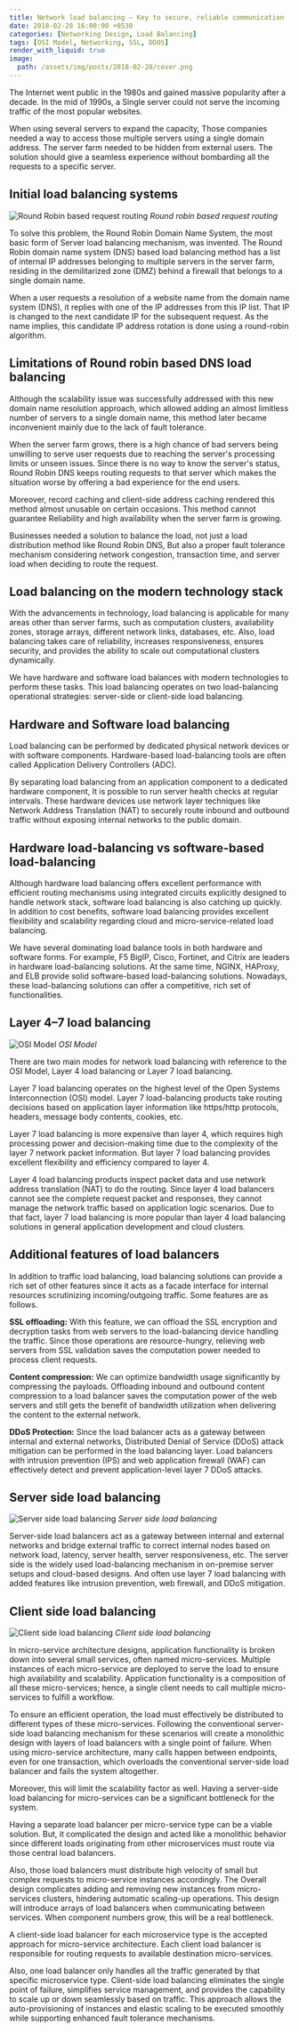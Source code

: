 ```yaml
---
title: Network load balancing — Key to secure, reliable communication
date: 2018-02-28 16:00:00 +0530
categories: [Networking Design, Load Balancing]
tags: [OSI Model, Networking, SSL, DDOS]
render_with_liquid: true
image:
  path: /assets/img/posts/2018-02-28/cover.png
---
```


The Internet went public in the 1980s and gained massive popularity after a decade. In the mid of 1990s, a Single server could not serve the incoming traffic of the most popular websites.

When using several servers to expand the capacity, Those companies needed a way to access those multiple servers using a single domain address. The server farm needed to be hidden from external users. The solution should give a seamless experience without bombarding all the requests to a specific server.

## Initial load balancing systems

![Round Robin based request routing](/assets/img/posts/2018-02-28/round-robin-routing.png)
_Round robin based request routing_

To solve this problem, the Round Robin Domain Name System, the most basic form of Server load balancing mechanism, was invented. The Round Robin domain name system (DNS) based load balancing method has a list of internal IP addresses belonging to multiple servers in the server farm, residing in the demilitarized zone (DMZ) behind a firewall that belongs to a single domain name.

When a user requests a resolution of a website name from the domain name system (DNS), it replies with one of the IP addresses from this IP list. That IP is changed to the next candidate IP for the subsequent request. As the name implies, this candidate IP address rotation is done using a round-robin algorithm.

## Limitations of Round robin based DNS load balancing

Although the scalability issue was successfully addressed with this new domain name resolution approach, which allowed adding an almost limitless number of servers to a single domain name, this method later became inconvenient mainly due to the lack of fault tolerance.

When the server farm grows, there is a high chance of bad servers being unwilling to serve user requests due to reaching the server's processing limits or unseen issues. Since there is no way to know the server's status, Round Robin DNS keeps routing requests to that server which makes the situation worse by offering a bad experience for the end users.

Moreover, record caching and client-side address caching rendered this method almost unusable on certain occasions. This method cannot guarantee Reliability and high availability when the server farm is growing.

Businesses needed a solution to balance the load, not just a load distribution method like Round Robin DNS, But also a proper fault tolerance mechanism considering network congestion, transaction time, and server load when deciding to route the request.

## Load balancing on the modern technology stack

With the advancements in technology, load balancing is applicable for many areas other than server farms, such as computation clusters, availability zones, storage arrays, different network links, databases, etc. Also, load balancing takes care of reliability, increases responsiveness, ensures security, and provides the ability to scale out computational clusters dynamically.

We have hardware and software load balances with modern technologies to perform these tasks. This load balancing operates on two load-balancing operational strategies: server-side or client-side load balancing.

## Hardware and Software load balancing

Load balancing can be performed by dedicated physical network devices or with software components. Hardware-based load-balancing tools are often called Application Delivery Controllers (ADC).

By separating load balancing from an application component to a dedicated hardware component, It is possible to run server health checks at regular intervals. These hardware devices use network layer techniques like Network Address Translation (NAT) to securely route inbound and outbound traffic without exposing internal networks to the public domain.

## Hardware load-balancing vs software-based load-balancing

Although hardware load balancing offers excellent performance with efficient routing mechanisms using integrated circuits explicitly designed to handle network stack, software load balancing is also catching up quickly. In addition to cost benefits, software load balancing provides excellent flexibility and scalability regarding cloud and micro-service-related load balancing.

We have several dominating load balance tools in both hardware and software forms. For example, F5 BigIP, Cisco, Fortinet, and Citrix are leaders in hardware load-balancing solutions. At the same time, NGINX, HAProxy, and ELB provide solid software-based load-balancing solutions. Nowadays, these load-balancing solutions can offer a competitive, rich set of functionalities.

## Layer 4–7 load balancing

![OSI Model](/assets/img/posts/2018-02-28/osi-model.png)
_OSI Model_

There are two main modes for network load balancing with reference to the OSI Model, Layer 4 load balancing or Layer 7 load balancing.

Layer 7 load balancing operates on the highest level of the Open Systems Interconnection (OSI) model. Layer 7 load-balancing products take routing decisions based on application layer information like https/http protocols, headers, message body contents, cookies, etc.

Layer 7 load balancing is more expensive than layer 4, which requires high processing power and decision-making time due to the complexity of the layer 7 network packet information. But layer 7 load balancing provides excellent flexibility and efficiency compared to layer 4.

Layer 4 load balancing products inspect packet data and use network address translation (NAT) to do the routing. Since layer 4 load balancers cannot see the complete request packet and responses, they cannot manage the network traffic based on application logic scenarios. Due to that fact, layer 7 load balancing is more popular than layer 4 load balancing solutions in general application development and cloud clusters.

## Additional features of load balancers

In addition to traffic load balancing, load balancing solutions can provide a rich set of other features since it acts as a facade interface for internal resources scrutinizing incoming/outgoing traffic. Some features are as follows.

**SSL offloading:** With this feature, we can offload the SSL encryption and decryption tasks from web servers to the load-balancing device handling the traffic. Since those operations are resource-hungry, relieving web servers from SSL validation saves the computation power needed to process client requests.

**Content compression:** We can optimize bandwidth usage significantly by compressing the payloads. Offloading inbound and outbound content compression to a load balancer saves the computation power of the web servers and still gets the benefit of bandwidth utilization when delivering the content to the external network.

**DDoS Protection:** Since the load balancer acts as a gateway between internal and external networks, Distributed Denial of Service (DDoS) attack mitigation can be performed in the load balancing layer. Load balancers with intrusion prevention (IPS) and web application firewall (WAF) can effectively detect and prevent application-level layer 7 DDoS attacks.

## Server side load balancing

![Server side load balancing](/assets/img/posts/2018-02-28/server-side-load-balancing.png)
_Server side load balancing_

Server-side load balancers act as a gateway between internal and external networks and bridge external traffic to correct internal nodes based on network load, latency, server health, server responsiveness, etc. The server side is the widely used load-balancing mechanism in on-premise server setups and cloud-based designs. And often use layer 7 load balancing with added features like intrusion prevention, web firewall, and DDoS mitigation.

## Client side load balancing

![Client side load balancing](/assets/img/posts/2018-02-28/client-side-load-balancing.png)
_Client side load balancing_

In micro-service architecture designs, application functionality is broken down into several small services, often named micro-services. Multiple instances of each micro-service are deployed to serve the load to ensure high availability and scalability. Application functionality is a composition of all these micro-services; hence, a single client needs to call multiple micro-services to fulfill a workflow.

To ensure an efficient operation, the load must effectively be distributed to different types of these micro-services. Following the conventional server-side load balancing mechanism for these scenarios will create a monolithic design with layers of load balancers with a single point of failure. When using micro-service architecture, many calls happen between endpoints, even for one transaction, which overloads the conventional server-side load balancer and fails the system altogether.

Moreover, this will limit the scalability factor as well. Having a server-side load balancing for micro-services can be a significant bottleneck for the system.

Having a separate load balancer per micro-service type can be a viable solution. But, it complicated the design and acted like a monolithic behavior since different loads originating from other microservices must route via those central load balancers.

Also, those load balancers must distribute high velocity of small but complex requests to micro-service instances accordingly. The Overall design complicates adding and removing new instances from micro-services clusters, hindering automatic scaling-up operations. This design will introduce arrays of load balancers when communicating between services. When component numbers grow, this will be a real bottleneck.

A client-side load balancer for each microservice type is the accepted approach for micro-service architecture. Each client load balancer is responsible for routing requests to available destination micro-services.

Also, one load balancer only handles all the traffic generated by that specific microservice type. Client-side load balancing eliminates the single point of failure, simplifies service management, and provides the capability to scale up or down seamlessly based on traffic. This approach allows the auto-provisioning of instances and elastic scaling to be executed smoothly while supporting enhanced fault tolerance mechanisms.
